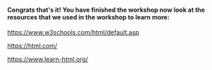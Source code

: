 #### Congrats that's it! You have finished the workshop now look at the resources that we used in the workshop to learn more:

https://www.w3schools.com/html/default.asp

https://html.com/

https://www.learn-html.org/
